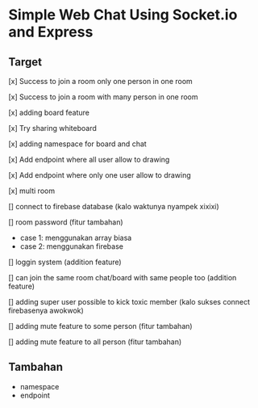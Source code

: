 # Simple Web Chat Using Socket.io and Express

## Target

[x] Success to join a room only one person in one room

[x] Success to join a room with many person in one room

[x] adding board feature

[x] Try sharing whiteboard

[x] adding namespace for board and chat

[x] Add endpoint where all user allow to drawing

[x] Add endpoint where only one user allow to drawing

[x] multi room

[] connect to firebase database (kalo waktunya nyampek xixixi)

[] room password (fitur tambahan)

- case 1: menggunakan array biasa
- case 2: menggunakan firebase

[] loggin system (addition feature)

[] can join the same room chat/board with same people too (addition feature)

[] adding super user possible to kick toxic member (kalo sukses connect firebasenya awokwok)

[] adding mute feature to some person (fitur tambahan)

[] adding mute feature to all person (fitur tambahan)

## Tambahan

- namespace
- endpoint
